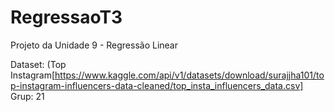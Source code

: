 # RegressaoT3

Projeto da Unidade 9 - Regressão Linear

Dataset: (Top Instagram[https://www.kaggle.com/api/v1/datasets/download/surajjha101/top-instagram-influencers-data-cleaned/top_insta_influencers_data.csv]
Grup: 21
